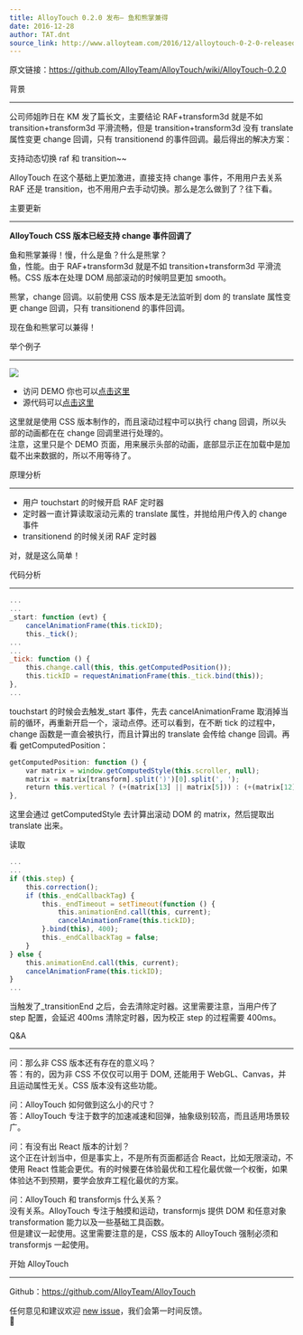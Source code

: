 ```yaml
---
title: AlloyTouch 0.2.0 发布– 鱼和熊掌兼得
date: 2016-12-28
author: TAT.dnt
source_link: http://www.alloyteam.com/2016/12/alloytouch-0-2-0-released-have-your-cake-and-eat-it-too/
---
```


原文链接：<https://github.com/AlloyTeam/AlloyTouch/wiki/AlloyTouch-0.2.0>

背景  

* * *

公司师姐昨日在 KM 发了篇长文，主要结论 RAF+transform3d 就是不如 transition+transform3d 平滑流畅，但是 transition+transform3d 没有 translate 属性变更 change 回调，只有 transitionend 的事件回调。最后得出的解决方案：

支持动态切换 raf 和 transition\~~

AlloyTouch 在这个基础上更加激进，直接支持 change 事件，不用用户去关系 RAF 还是 transition，也不用用户去手动切换。那么是怎么做到了？往下看。

主要更新  

* * *

**AlloyTouch CSS 版本已经支持 change 事件回调了**

鱼和熊掌兼得！慢，什么是鱼？什么是熊掌？  
鱼，性能。由于 RAF+transform3d 就是不如 transition+transform3d 平滑流畅。CSS 版本在处理 DOM 局部滚动的时候明显更加 smooth。

熊掌，change 回调。以前使用 CSS 版本是无法监听到 dom 的 translate 属性变更 change 回调，只有 transitionend 的事件回调。

现在鱼和熊掌可以兼得！

举个例子  

* * *

![](http://images2015.cnblogs.com/blog/105416/201612/105416-20161228104220726-1650383152.png)

-   访问 DEMO 你也可以[点击这里](http://alloyteam.github.io/AlloyTouch//refresh/infinite/kandian.html)
-   源代码可以[点击这里](https://github.com/AlloyTeam/AlloyTouch/blob/master/refresh/infinite/kandian.html)

这里就是使用 CSS 版本制作的，而且滚动过程中可以执行 chang 回调，所以头部的动画都在在 change 回调里进行处理的。  
注意，这里只是个 DEMO 页面，用来展示头部的动画，底部显示正在加载中是加载不出来数据的，所以不用等待了。

原理分析  

* * *

-   用户 touchstart 的时候开启 RAF 定时器
-   定时器一直计算读取滚动元素的 translate 属性，并抛给用户传入的 change 事件
-   transitionend 的时候关闭 RAF 定时器

对，就是这么简单！

代码分析  

* * *

```javascript
...
...
_start: function (evt) {
    cancelAnimationFrame(this.tickID);
    this._tick();
...
...
_tick: function () {
    this.change.call(this, this.getComputedPosition());
    this.tickID = requestAnimationFrame(this._tick.bind(this));
},
...
```

touchstart 的时候会去触发\_start 事件，先去 cancelAnimationFrame 取消掉当前的循环，再重新开启一个，滚动点停。还可以看到，在不断 tick 的过程中，change 函数是一直会被执行，而且计算出的 translate 会传给 change 回调。再看 getComputedPosition：

```javascript
getComputedPosition: function () {
    var matrix = window.getComputedStyle(this.scroller, null);
    matrix = matrix[transform].split(')')[0].split(', ');
    return this.vertical ? (+(matrix[13] || matrix[5])) : (+(matrix[12] || matrix[4]));
},
```

这里会通过 getComputedStyle 去计算出滚动 DOM 的 matrix，然后提取出 translate 出来。

读取

```javascript
...
...
if (this.step) {
    this.correction();
    if (this._endCallbackTag) {
        this._endTimeout = setTimeout(function () {
            this.animationEnd.call(this, current);
            cancelAnimationFrame(this.tickID);
        }.bind(this), 400);
        this._endCallbackTag = false;
    }
} else {
    this.animationEnd.call(this, current);
    cancelAnimationFrame(this.tickID);
}
...
```

当触发了\_transitionEnd 之后，会去清除定时器。这里需要注意，当用户传了 step 配置，会延迟 400ms 清除定时器，因为校正 step 的过程需要 400ms。

Q&A  

* * *

问：那么非 CSS 版本还有存在的意义吗？  
答：有的，因为非 CSS 不仅仅可以用于 DOM, 还能用于 WebGL、Canvas，并且运动属性无关。CSS 版本没有这些功能。

问：AlloyTouch 如何做到这么小的尺寸？  
答：AlloyTouch 专注于数字的加速减速和回弹，抽象级别较高，而且适用场景较广。

问：有没有出 React 版本的计划？  
这个正在计划当中，但是事实上，不是所有页面都适合 React，比如无限滚动，不使用 React 性能会更优。有的时候要在体验最优和工程化最优做一个权衡，如果体验达不到预期，要学会放弃工程化最优的方案。

问：AlloyTouch 和 transformjs 什么关系？  
没有关系。AlloyTouch 专注于触摸和运动，transformjs 提供 DOM 和任意对象 transformation 能力以及一些基础工具函数。  
但是建议一起使用。这里需要注意的是，CSS 版本的 AlloyTouch 强制必须和 transformjs 一起使用。

开始 AlloyTouch  

* * *

Github：<https://github.com/AlloyTeam/AlloyTouch>

任何意见和建议欢迎 [new issue](https://github.com/AlloyTeam/AlloyTouch/issues)，我们会第一时间反馈。  
